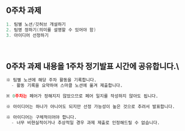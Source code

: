 ## 0주차 과제
```c++
1. 팀별 노션/깃허브 개설하기
2. 팀명 정하기(의미를 설명할 수 있어야 함)
3. 아이디어 선정하기
```

<br/>


## 0주차 과제 내용을 1주차 정기발표 시간에 공유합니다.\
```python
※ 팀별 노션에 해당 주차 활동을 기록합니다.
  - 활동 기록을 요약하여 스마클 노션에 옮겨 제출합니다.

※ 0주차는 페어가 정해지지 않았으므로 페어 일지를 작성하지 않아도 됩니다.

※ 아이디어는 하나가 아니어도 되지만 선정 가능성이 높은 것으로 추려서 발표합니다.

※ 아이디어는 구체적이어야 합니다.
  - 너무 비현실적이거나 추상적일 경우 과제 제출로 인정해드릴 수 없습니다.
```
